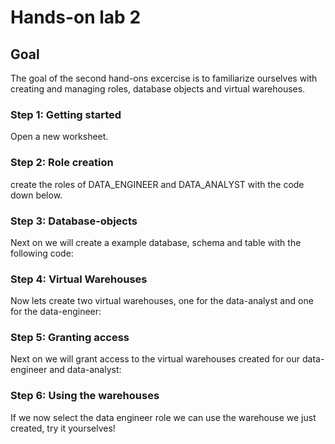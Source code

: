 # Hands-on lab 2

## Goal
The goal of the second hand-ons excercise is to familiarize ourselves with creating and managing roles, database objects and virtual warehouses.

### Step 1: Getting started
Open a new worksheet. 

### Step 2: Role creation
create the roles of DATA_ENGINEER and DATA_ANALYST with the code down below.

### Step 3: Database-objects 
Next on we will create a example database, schema and table with the following code:

### Step 4: Virtual Warehouses
Now lets create two virtual warehouses, one for the data-analyst and one for the data-engineer:

### Step 5: Granting access
Next on we will grant access to the virtual warehouses created for our data-engineer and data-analyst:

### Step 6: Using the warehouses
If we now select the data engineer role we can use the warehouse we just created, try it yourselves! 
